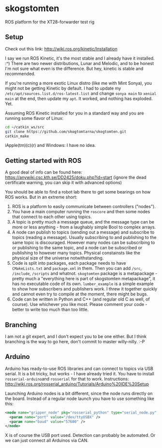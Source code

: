 # skogstomten
ROS platform for the XT28-forwarder test rig

## Setup
Check out this link: http://wiki.ros.org/kinetic/Installation

I say we run ROS Kinetic, it's the most stable and I already have it installed. :^) There are two newer distributions, Lunar and Melodic, and to be honest I'm not sure what even is the difference. But hey, kinetic is stable and recommended.

If you're running a more exotic Linux distro (like me with Mint Sonya), you might not be getting Kinetic by default. I had to update my ```/etc/apt/sources.list.d/ros-latest.list``` and change ```sonya main``` to ```xenial main``` at the end, then update my ```apt```. It worked, and nothing has exploded. Yet.

Assuming ROS Kinetic installed for you in a standard way and you are running some flavor of Linux:
```bash
cd ~/catkin_ws/src
git clone https://github.com/skogtomtarna/skogtomten.git
catkin_make
```
iApple(tm)(c)(r) and Windows: I have no idea.

## Getting started with ROS
A good deal of info can be found here: https://anywiki.csc.kth.se/DD2425/doku.php?id=start (ignore the dead certificate warning, you can skip it with advanced options)

You should be able to find a robot lab there to get some bearings on how ROS works. But in an extreme short:
1. ROS is a platform to easily communicate between controllers ("nodes").
2. You have a main computer running the ```roscore``` and then some nodes that connect to each other using topics.
3. A topic is pretty much a message queue, and the message type can be more or less anything - from a laughably simple Bool to complex arrays.
4. A node can publish to topics (sending out a message) and subscribe to topics (reading a message). Usually subscribing to and publishing to the same topic is discouraged. However many nodes can be subscribing to or publishing to the same topic, and a node can be subscribed or publishing to however many topics. Physical constainsts like the physical size of the universe notwithstanding.
5. Code is split into packages, each package needs to have ```CMakeLists.txt``` and ```package.xml``` in them. Then you can add ```/src```, ```/include```, ```/scripts``` and whatnot. ```skogtomten``` package is a metapackage - pretty much a "everything here is part of skogstomten metapackage", it has no executable code of its own. ```lumber_example``` is a simple example to show how subscribers and publishers work. I threw it together quickly and cannot even try to compile at the moment, there might be bugs.
6. Code can be written in Python and C++ (and regular old C as well, of course). Use whichever you like most. Please comment your code - better to write too much than too little.


## Branching
I am not a git expert, and I don't expect you to be one either. But I think branching is the way to go here, don't commit to master willy-nilly. :-P

## Arduino
Arduino has ready-to-use ROS libraries and can connect to topics via USB serial. It is a bit tricky, but works - I have already tried it. You have to install ```rosserial-arduino```and ```rosserial``` for that to work. Instructions: http://wiki.ros.org/rosserial_arduino/Tutorials/Arduino%20IDE%20Setup

Launching Arduino nodes is a bit different, since the node runs directly on the board. Instead of a regular node launch you have to use something like this:

```xml
<node name="gripper_node" pkg="rosserial_python" type="serial_node.py" output="screen">
  <param name="port" value="/dev/ttyUSBX" />
  <param name="baud" value="57600" />
</node>
```
X is of course the USB port used. Detection can probably be automated. Or we can just connect all Arduinos via CAN.
